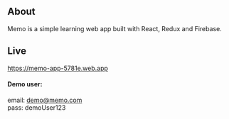 ## About

Memo is a simple learning web app built with React, Redux and Firebase.

## Live

https://memo-app-5781e.web.app

#### Demo user:
email: demo@memo.com <br/>
pass: demoUser123
